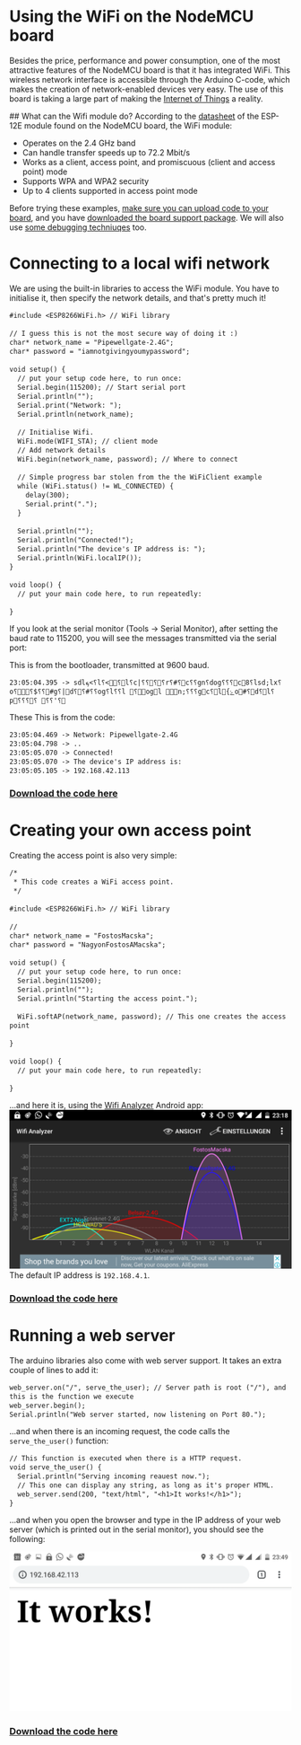 # Using the WiFi on the NodeMCU board

Besides the price, performance and power consumption, one of the most attractive features of the NodeMCU board is that it has integrated WiFi. This wireless network interface is accessible through the Arduino C-code, which makes the creation of network-enabled devices very easy. The use of this board is taking a large part of making the [Internet of Things](https://www.forbes.com/sites/jacobmorgan/2014/05/13/simple-explanation-internet-things-that-anyone-can-understand/#7c37f9761d09) a reality.  

## What can the Wifi module do?
According to the [datasheet](https://www.kloppenborg.net/images/blog/esp8266/esp8266-esp12e-specs.pdf) of the ESP-12E module found on the NodeMCU board, the WiFi module:

- Operates on the 2.4 GHz band
- Can handle transfer speeds up to 72.2 Mbit/s
- Works as a client, access point, and promiscuous (client and access point) mode
- Supports WPA and WPA2 security
- Up to 4 clients supported in access point mode


Before trying these examples, [make sure you can upload code to your board](getting_started.md), and you have [downloaded the board support package](arduino.md). We will also use [some debugging techniuqes](debug.md) too.

# Connecting to a local wifi network

We are using the built-in libraries to access the WiFi module. You have to initialise it, then specify the network details, and that's pretty much it!

```
#include <ESP8266WiFi.h> // WiFi library

// I guess this is not the most secure way of doing it :)
char* network_name = "Pipewellgate-2.4G";
char* password = "iamnotgivingyoumypassword";

void setup() {
  // put your setup code here, to run once:
  Serial.begin(115200); // Start serial port
  Serial.println("");
  Serial.print("Network: ");
  Serial.println(network_name);

  // Initialise Wifi.
  WiFi.mode(WIFI_STA); // client mode
  // Add network details
  WiFi.begin(network_name, password); // Where to connect

  // Simple progress bar stolen from the the WiFiClient example
  while (WiFi.status() != WL_CONNECTED) {
    delay(300);
    Serial.print(".");
  }
  
  Serial.println("");
  Serial.println("Connected!");
  Serial.println("The device's IP address is: ");
  Serial.println(WiFi.localIP());
}

void loop() {
  // put your main code here, to run repeatedly:

}
```


If you look at the serial monitor (Tools -> Serial Monitor), after setting the baud rate to 115200, you will see the messages transmitted via the serial port:  

This is from the bootloader, transmitted at 9600 baud.
```
23:05:04.395 -> sd lܟ< ⸮l⸮<⸮l⸮c|⸮⸮⸮⸮r⸮#⸮c⸮⸮gn⸮dog⸮⸮⸮c8⸮lsd;lx⸮o⸮⸮$⸮⸮#g⸮|d⸮⸮#⸮⸮og⸮ l⸮⸮l ⸮ogl n;⸮⸮⸮gc⸮l{ۓo#⸮d⸮l⸮p⸮⸮⸮⸮ ⸮⸮'⸮
```

These This is from the code:
```
23:05:04.469 -> Network: Pipewellgate-2.4G
23:05:04.798 -> ..
23:05:05.070 -> Connected!
23:05:05.070 -> The device's IP address is: 
23:05:05.105 -> 192.168.42.113
```
### [Download the code here](arduino_code_files/wifi_client/wifi_client.ino)

# Creating your own access point

Creating the access point is also very simple:
```
/*
 * This code creates a WiFi access point.
 */

#include <ESP8266WiFi.h> // WiFi library

//
char* network_name = "FostosMacska";
char* password = "NagyonFostosAMacska";

void setup() {
  // put your setup code here, to run once:
  Serial.begin(115200);
  Serial.println("");
  Serial.println("Starting the access point.");

  WiFi.softAP(network_name, password); // This one creates the access point

}

void loop() {
  // put your main code here, to run repeatedly:

}
```
...and here it is, using the [Wifi Analyzer](https://play.google.com/store/apps/details?id=com.farproc.wifi.analyzer&hl=en) Android app:
![ap_works](images/ap_works.png)  
The default IP address is `192.168.4.1`.

### [Download the code here](arduino_code_files/wifi_ap/wifi_ap.ino)

# Running a web server

The arduino libraries also come with web server support. It takes an extra couple of lines to add it:
```
web_server.on("/", serve_the_user); // Server path is root ("/"), and this is the function we execute
web_server.begin();
Serial.println("Web server started, now listening on Port 80.");
```
...and when there is an incoming request, the code calls the `serve_the_user()` function:
```
// This function is executed when there is a HTTP request.
void serve_the_user() {
  Serial.println("Serving incoming reauest now.");
  // This one can display any string, as long as it's proper HTML.
  web_server.send(200, "text/html", "<h1>It works!</h1>");
}
```
...and when you open the browser and type in the IP address of your web server (which is printed out in the serial monitor), you should see the following:

![it_works](images/it_works.png)

### [Download the code here](arduino_code_files/web_server/web_server.ino)
